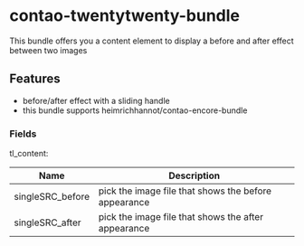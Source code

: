 # contao-twentytwenty-bundle

This bundle offers you a content element to display a before and after effect between two images

## Features
- before/after effect with a sliding handle
- this bundle supports heimrichhannot/contao-encore-bundle

### Fields

tl_content:

Name | Description
---- | -----------
singleSRC_before | pick the image file that shows the before appearance
singleSRC_after | pick the image file that shows the after appearance